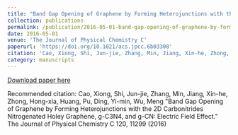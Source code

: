 ```yaml
---
title: "Band Gap Opening of Graphene by Forming Heterojunctions with the 2D Carbonitrides Nitrogenated Holey Graphene, g-C3N4, and g-CN: Electric Field Effect"
collection: publications
permalink: /publication/2016-05-01-band-gap-opening-of-graphene-by-forming-heterojunctions-with-the-2d-carbonitrides-nitrogenated-holey-graphene-g-c3n4-and-g-cn-electric-field-effect
date: 2016-05-01
venue: 'The Journal of Physical Chemistry C'
paperurl: 'https://doi.org/10.1021/acs.jpcc.6b03308'
citation: 'Cao, Xiong, Shi, Jun-jie, Zhang, Min, Jiang, Xin-he, Zhong, Hong-xia, Huang, Pu, Ding, Yi-min, Wu, Meng &quot;Band Gap Opening of Graphene by Forming Heterojunctions with the 2D Carbonitrides Nitrogenated Holey Graphene, g-C3N4, and g-CN: Electric Field Effect.&quot; The Journal of Physical Chemistry C 120, 11299 (2016)'
category: manuscripts
---
```


<a href='https://doi.org/10.1021/acs.jpcc.6b03308'>Download paper here</a>

Recommended citation: Cao, Xiong, Shi, Jun-jie, Zhang, Min, Jiang, Xin-he, Zhong, Hong-xia, Huang, Pu, Ding, Yi-min, Wu, Meng &quot;Band Gap Opening of Graphene by Forming Heterojunctions with the 2D Carbonitrides Nitrogenated Holey Graphene, g-C3N4, and g-CN: Electric Field Effect.&quot; The Journal of Physical Chemistry C 120, 11299 (2016)
